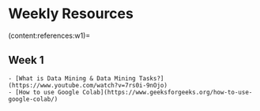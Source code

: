 # Weekly Resources

(content:references:w1)=

## Week 1

```{div} full-width
- [What is Data Mining & Data Mining Tasks?](https://www.youtube.com/watch?v=7rs0i-9nOjo)
- [How to use Google Colab](https://www.geeksforgeeks.org/how-to-use-google-colab/)
```

<!--
(content:references:w2)=

## Week 2

```{div} full-width
- [Introduction to Python](samples/python.ipynb)
- [Introduction to Numpy](samples/numpy.ipynb)
- [Math Essentials](https://courses.washington.edu/css490/2012.Winter/lecture_slides/02_math_essentials.pdf)
```

(content:references:w3)=

## Week 3

```{div} full-width
- [Introduction to Pandas](samples/pandas.ipynb)
```

Understanding Deep Learning (Still) Requires Rethinking Generalization <ul><li>[Video](https://www.youtube.com/watch?v=O42vde4tbG0)</li><li>[Paper](https://dl.acm.org/doi/pdf/10.1145/3446776)


- [How do I select features for Machine Learning?](https://www.youtube.com/watch?v=YaKMeAlHgqQ)
- [A Practical Guide to Dimensionality Reduction Techniques](https://www.youtube.com/watch?v=ioXKxulmwVQ)

[NumPy Cheat Sheet](https://media.geeksforgeeks.org/wp-content/uploads/20240104182515/NumPy-Cheat-Sheet.pdf)[Pandas Cheat Sheet](https://pandas.pydata.org/Pandas_Cheat_Sheet.pdf)
[scikit-learn Cheat Sheet](https://scikit-learn.org/stable/tutorial/machine_learning_map/index.html)</li><li>[matplotlib Cheat Sheet](https://matplotlib.org/cheatsheets/)


[Probability](https://www.cs.princeton.edu/courses/archive/spring07/cos424/scribe_notes/0208.pdf)</li><li>[KL-Divergence](samples/kl-divergence)</li><li>[Crime Hotspots Forecasting](./assets/pdf/crime-hotspots-forecasting.pdf)

[Colab to GitHub](https://www.geeksforgeeks.org/how-to-upload-project-on-github-from-google-colab/?ref=ml_lbp)
-->
